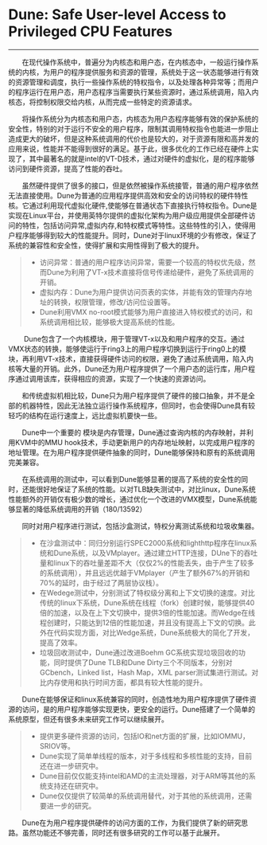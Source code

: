 # Dune: Safe User-level Access to Privileged CPU Features
---
&nbsp;&nbsp;&nbsp;&nbsp;&nbsp;&nbsp;&nbsp;在现代操作系统中，普遍分为内核态和用户态，在内核态中，一般运行操作系统的内核，为用户的程序提供服务和资源的管理，系统处于这一状态能够进行有效的资源管理和调度，执行一些操作系统的特权指令，以及处理各种异常等；而用户的程序运行在用户态，用户态程序当需要执行某些资源时，通过系统调用，陷入内核态，将控制权限交给内核，从而完成一些特定的资源请求。

&nbsp;&nbsp;&nbsp;&nbsp;&nbsp;&nbsp;&nbsp;将操作系统分为内核态和用户态，内核态为用户态程序能够有效的保护系统的安全性，特别的对于运行不安全的用户程序，限制其调用特权指令也能进一步阻止造成更大的破坏，但是这种系统调用的代价也是较大的，对于资源有限和高并发的应用来说，性能并不能得到很好的满足。基于此，很多优化的工作已经在硬件上实现了，其中最著名的就是intel的VT-D技术，通过对硬件的虚拟化，是的程序能够访问到硬件资源，提高了性能的吞吐。

&nbsp;&nbsp;&nbsp;&nbsp;&nbsp;&nbsp;&nbsp;虽然硬件提供了很多的接口，但是依然被操作系统接管，普通的用户程序依然无法直接使用。Dune为普通的应用程序提供高效和安全的访问特权的硬件特性核。它通过利用现代虚拟化硬件,使能够在普通状态下直接执行特权指令。Dune是实现在Linux平台，并使用英特尔提供的虚拟化架构为用户级应用提供全部硬件访问的特性，包括访问异常,虚拟内存,和特权模式等特性。这些特性的引入，使得用户程序能够得到较大的性能提升。同时，Dune对于linux环境的少有修改，保证了系统的兼容性和安全性，使得扩展和实用性得到了极大的提升。

>* 访问异常：普通的用户程序访问异常，需要一个较高的特权优先级，然而Dune为利用了VT-x技术直接将信号传递给硬件，避免了系统调用的开销。
>* 虚拟内存：Dune为用户提供访问页表的实体，并能有效的管理内存地址的转换，权限管理，修改/访问位设置等。
>* Dune利用VMX no-root模式能够为用户直接进入特权模式的访问，和系统调用相比较，能够极大提高系统的性能。

&nbsp;&nbsp;&nbsp;&nbsp;&nbsp;&nbsp;&nbsp; Dune包含了一个内核模块，用于管理VT-x以及和用户程序的交互。通过VMX状态的转换，能够使运行于ring3上的用户程序切换到运行于ring0上的模块，再利用VT-x技术，直接获得硬件访问的权限，避免了通过系统调用，陷入内核等大量的开销。此外，Dune还为用户程序提供了一个用户态的运行库，用户程序通过调用该库，获得相应的资源，实现了一个快速的资源访问。

&nbsp;&nbsp;&nbsp;&nbsp;&nbsp;&nbsp;&nbsp;和传统虚拟机相比较，Dune只为用户程序提供了硬件的接口抽象，并不是全部的机器特性，因此无法独立运行操作系统程序，但同时，也会使得Dune具有较轻巧的结构在运行速度上，远比虚拟机要快一些。

&nbsp;&nbsp;&nbsp;&nbsp;&nbsp;&nbsp;&nbsp;Dune中一个重要的 模块是内存管理，Dune通过查询内核的内存映射，并利用KVM中的MMU hook技术，手动更新用户的内存地址映射，以完成用户程序的地址管理。在为用户程序提供硬件抽象的同时，Dune能够保持和原有的系统调用完美兼容。

&nbsp;&nbsp;&nbsp;&nbsp;&nbsp;&nbsp;&nbsp;在系统调用的测试中，可以看到Dune能够显著的提高了系统的安全性的同时，还能很好地保证了系统的性能。以对TLB缺失测试中，对比linux，Dune系统性能额外的开销仅有极少数的增长，通过优化一个改进的VMX模型，Dune系统能够显著的降低系统调用的开销（180/13592）

&nbsp;&nbsp;&nbsp;&nbsp;&nbsp;&nbsp;&nbsp;同时对用户程序进行测试，包括沙盒测试，特权分离测试系统和垃圾收集器。
>* 在沙盒测试中：同归分别运行SPEC2000系统和lighthttp程序在linux系统和Dune系统，以及VMplayer。通过建立HTTP连接，DUne下的吞吐量和linux下的吞吐量差距不大（仅仅2%的性能丢失，由于产生了较多的系统调用），并且远远优越于VMplayer（产生了额外67%的开销和70%的延时，由于经过了两层协议栈）。
>* 在Wedege测试中，分别测试了特权级分离和上下文切换的速度。对比传统的linux下系统，Dune系统在线程（fork）创建时候，能够提供40倍的加速，以及在上下文切换中，提供3倍的性能加速。而Wedge在线程创建时，只能达到12倍的性能加速，并且没有提高上下文的切换。此外在代码实现方面，对比Wedge系统，Dune系统极大的简化了开发，提高了效率。
>* 垃圾回收测试中，Dune通过改进Boehm GC系统实现垃圾回收的功能，同时提供了Dune TLB和Dune Dirty三个不同版本，分别对GCbench，Linked list，Hash Map，XML parser测试集进行测试。对比内存使用和执行时间方面，都具有较大性能的提升。

&nbsp;&nbsp;&nbsp;&nbsp;&nbsp;&nbsp;&nbsp;Dune在能够保证和linux系统兼容的同时，创造性地为用户程序提供了硬件资源的访问，是的用户程序能够实现更快，更安全的运行。Dune搭建了一个简单的系统原型，但还有很多未来研究工作可以继续展开。
>* 提供更多硬件资源的访问，包括IO和net方面的扩展，比如IOMMU，SRIOV等。
>* Dune实现了简单单线程的版本，对于多线程和多核性能的支持，目前还在进一步研究中。
>* Dune目前仅仅能支持intel和AMD的主流处理器，对于ARM等其他的系统支持还在研究中。
>* Dune仅仅提供了较简单的系统调用替代，对于其他的系统调用，还需要进一步的研究。

&nbsp;&nbsp;&nbsp;&nbsp;&nbsp;&nbsp;&nbsp;Dune在为用户程序提供硬件的访问方面的工作，为我们提供了新的研究思路。虽然功能还不够完善，同时还有很多研究的工作可以基于此展开。
